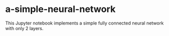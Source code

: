 # a-simple-neural-network
This Jupyter notebook implements a simple fully connected neural network with only 2 layers.
